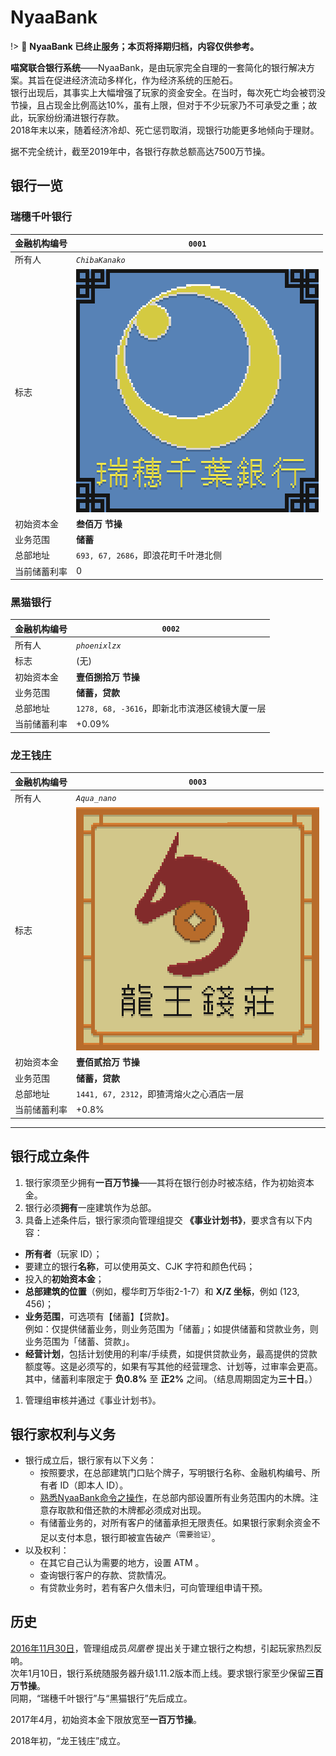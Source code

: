 # NyaaBank

!> :construction: **NyaaBank 已终止服务；本页将择期归档，内容仅供参考。**

**喵窝联合银行系统**——NyaaBank，是由玩家完全自理的一套简化的银行解决方案。其旨在促进经济流动多样化，作为经济系统的压舱石。  
银行出现后，其事实上大幅增强了玩家的资金安全。在当时，每次死亡均会被罚没节操，且占现金比例高达10%，虽有上限，但对于不少玩家乃不可承受之重；故此，玩家纷纷涌进银行存款。  
2018年末以来，随着经济冷却、死亡惩罚取消，现银行功能更多地倾向于理财。

据不完全统计，截至2019年中，各银行存款总额高达7500万节操。

## 银行一览
### 瑞穗千叶银行
| 金融机构编号 | `0001` |
|-|-|
| 所有人 | *`ChibaKanako`* |
| 标志 | ![Chiba-Logo](../../assets/images/economic/bank-Chiba.png) |
| 初始资本金 | **叁佰万 节操** |
| 业务范围 | **储蓄** |
| 总部地址 | `693, 67, 2686`，即浪花町千叶港北侧 |
| 当前储蓄利率 | 0 |

### 黑猫银行
| 金融机构编号 | `0002` |
|-|-|
| 所有人 | *`phoenixlzx`* |
| 标志 | (无) |
| 初始资本金 | **壹佰捌拾万 节操** |
| 业务范围 | **储蓄，贷款** |
| 总部地址 | `1278, 68, -3616`，即新北市滨港区棱镜大厦一层 |
| 当前储蓄利率 | +0.09% |

### 龙王钱庄
| 金融机构编号 | `0003` |
|-|-|
| 所有人 | *`Aqua_nano`* |
| 标志 | ![Chiba-Logo](../../assets/images/economic/bank-Ryuou.png) |
| 初始资本金 | **壹佰贰拾万 节操** |
| 业务范围 | **储蓄，贷款** |
| 总部地址 | `1441, 67, 2312`，即猹湾熔火之心酒店一层 |
| 当前储蓄利率 | +0.8% |

- - -

## 银行成立条件
1. 银行家须至少拥有**一百万节操**——其将在银行创办时被冻结，作为初始资本金。
1. 银行必须**拥有**一座建筑作为总部。
1. 具备上述条件后，银行家须向管理组提交 **《事业计划书》**，要求含有以下内容：
  + **所有者**（玩家 ID）；
  + 要建立的银行**名称**，可以使用英文、CJK 字符和颜色代码；
  + 投入的**初始资本金**；
  + **总部建筑的位置**（例如，樱华町万华街2-1-7）和 **X/Z 坐标**，例如 (123, 456)；
  + **业务范围**，可选项有【储蓄】【贷款】。  
  例如：仅提供储蓄业务，则业务范围为「储蓄」；如提供储蓄和贷款业务，则业务范围为「储蓄、贷款」。
  + **经营计划**，包括计划使用的利率/手续费，如提供贷款业务，最高提供的贷款额度等。这是必须写的，如果有写其他的经营理念、计划等，过审率会更高。  
  其中，储蓄利率限定于 **负0.8%** 至 **正2%** 之间。（结息周期固定为**三十日**。）
1. 管理组审核并通过《事业计划书》。

## 银行家权利与义务

- 银行成立后，银行家有以下义务：
  + 按照要求，在总部建筑门口贴个牌子，写明银行名称、金融机构编号、所有者 ID（即本人 ID）。
  + [熟悉NyaaBank命令之操作](tutorial/plugins/nyaabank-instructions.md)，在总部内部设置所有业务范围内的木牌。注意存取款和借还款的木牌都必须成对出现。
  + 有储蓄业务的，对所有客户的储蓄承担无限责任。如果银行家剩余资金不足以支付本息，银行即被宣告破产<sup>（需要验证）</sup>。
- 以及权利：
  + 在其它自己认为需要的地方，设置 ATM 。
  + 查询银行客户的存款、贷款情况。
  + 有贷款业务时，若有客户久借未归，可向管理组申请干预。

## 历史
[2016年11月30日](https://bbs.nyaa.cat/d/734--)，管理组成员*凤凰卷* 提出关于建立银行之构想，引起玩家热烈反响。  
次年1月10日，银行系统随服务器升级1.11.2版本而上线。要求银行家至少保留**三百万节操**。  
同期，“瑞穗千叶银行”与“黑猫银行”先后成立。

2017年4月，初始资本金下限放宽至**一百万节操**。

2018年初，“龙王钱庄”成立。